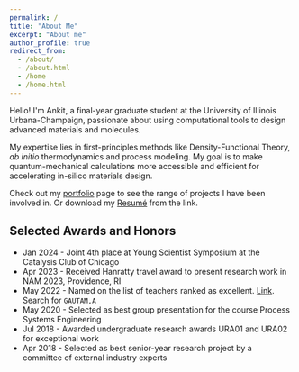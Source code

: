 ```yaml
---
permalink: /
title: "About Me"
excerpt: "About me"
author_profile: true
redirect_from: 
  - /about/
  - /about.html
  - /home
  - /home.html
---
```


Hello! I'm Ankit, a final-year graduate student at the University of Illinois Urbana-Champaign, passionate about using computational tools to design advanced materials and molecules.

My expertise lies in first-principles methods like Density-Functional Theory, *ab initio* thermodynamics and process modeling. My goal is to make quantum-mechanical calculations more accessible and efficient for accelerating in-silico materials design.

Check out my [portfolio](https://gautamankitkumar.github.io/portfolio/) page to see the range of projects I have been involved in. Or download my [Resumé](https://gautamankitkumar.github.io/cv/) from the link.


## Selected Awards and Honors
  * Jan 2024 - Joint 4th place at Young Scientist Symposium at the Catalysis Club of Chicago
  * Apr 2023 - Received Hanratty travel award to present research work in NAM 2023, Providence, RI
  * May 2022 - Named on the list of teachers ranked as excellent. [Link](https://citl.illinois.edu/docs/default-source/teachers-ranked-as-excellent/tre-2023-spring.pdf). Search for ``GAUTAM,A``
  * May 2020 - Selected as best group presentation for the course Process Systems Engineering
  * Jul 2018 - Awarded undergraduate research awards URA01 and URA02 for exceptional work
  * Apr 2018 - Selected as best senior-year research project by a committee of external industry experts



<model-viewer alt="3D View of ChimeraX formic.glb file" src="/files/formic.glb" style="width: 600px; height: 400px" shadow-intensity="1" camera-controls touch-action="pan-y" poster="/files/formic.png">
</model-viewer>